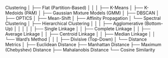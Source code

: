 Clustering │ ├── Flat (Partition-Based) │ │ │ ├── K-Means │ ├── K-Medoids (PAM) │ ├── Gaussian Mixture Models (GMM) │ ├── DBSCAN │ ├── OPTICS │ ├── Mean-Shift │ ├── Affinity Propagation │ └── Spectral Clustering │ ├── Hierarchical Clustering │ │ │ ├── Agglomerative (Bottom-Up) │ │ │ │ │ ├── Single Linkage │ │ ├── Complete Linkage │ │ ├── Average Linkage │ │ ├── Centroid Linkage │ │ ├── Median Linkage │ │ └── Ward’s Method │ │ │ ├── Divisive (Top-Down) │ └── Distance Metrics │ ├── Euclidean Distance ├── Manhattan Distance ├── Maximum (Chebyshev) Distance ├── Mahalanobis Distance └── Cosine Similarity

